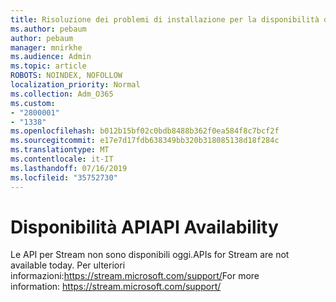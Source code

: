 ```yaml
---
title: Risoluzione dei problemi di installazione per la disponibilità di Stream-API
ms.author: pebaum
author: pebaum
manager: mnirkhe
ms.audience: Admin
ms.topic: article
ROBOTS: NOINDEX, NOFOLLOW
localization_priority: Normal
ms.collection: Adm_O365
ms.custom:
- "2800001"
- "1338"
ms.openlocfilehash: b012b15bf02c0bdb8488b362f0ea584f8c7bcf2f
ms.sourcegitcommit: e17e7d17fdb638349bb320b318085138d18f284c
ms.translationtype: MT
ms.contentlocale: it-IT
ms.lasthandoff: 07/16/2019
ms.locfileid: "35752730"
---
```

# <a name="api-availability"></a><span data-ttu-id="47101-102">Disponibilità API</span><span class="sxs-lookup"><span data-stu-id="47101-102">API Availability</span></span>

<span data-ttu-id="47101-103">Le API per Stream non sono disponibili oggi.</span><span class="sxs-lookup"><span data-stu-id="47101-103">APIs for Stream are not available today.</span></span>
<span data-ttu-id="47101-104">Per ulteriori informazioni:https://stream.microsoft.com/support/</span><span class="sxs-lookup"><span data-stu-id="47101-104">For more information: https://stream.microsoft.com/support/</span></span>